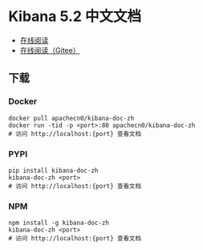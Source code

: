 # Kibana 5.2 中文文档

+   [在线阅读](https://kibana.apachecn.org)
+   [在线阅读（Gitee）](https://apachecn.gitee.io/kibana-doc-zh/)


## 下载

### Docker

```
docker pull apachecn0/kibana-doc-zh
docker run -tid -p <port>:80 apachecn0/kibana-doc-zh
# 访问 http://localhost:{port} 查看文档
```

### PYPI

```
pip install kibana-doc-zh
kibana-doc-zh <port>
# 访问 http://localhost:{port} 查看文档
```

### NPM

```
npm install -g kibana-doc-zh
kibana-doc-zh <port>
# 访问 http://localhost:{port} 查看文档
```
